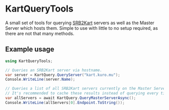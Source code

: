 # KartQueryTools
A small set of tools for querying [SRB2Kart](https://wiki.srb2.org/wiki/SRB2Kart) servers as well as the Master Server which hosts them.
Simple to use with little to no setup required, as there are not that many methods.

## Example usage
```cs
using KartQueryTools;

// Queries an SRB2Kart server via hostname.
var server = KartQuery.QueryServer("kart.kuro.mu");
Console.WriteLine(server.Name);

// Queries a list of all SRB2Kart servers currently on the Master Server.
// It's recommended to cache these results instead of querying every time you need servers.
var allServers = await KartQuery.QueryMasterServerAsync();
Console.WriteLine(allServers[0].Endpoint.ToString());
```
